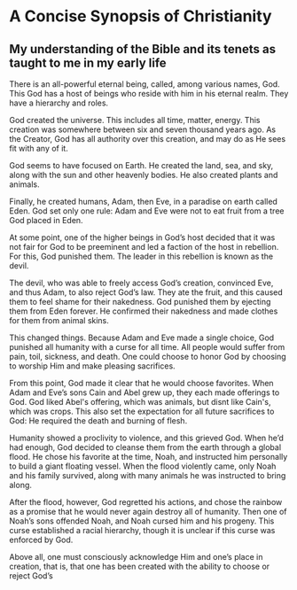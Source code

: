 # A Concise Synopsis of Christianity
## My understanding of the Bible and its tenets as taught to me in my early life

There is an all-powerful eternal being, called, among various names, God. This God has a host of beings who reside with him in his eternal realm. They have a hierarchy and roles.

God created the universe. This includes all time, matter, energy. This creation was somewhere between six and seven thousand years ago. As the Creator, God has all authority over this creation, and may do as He sees fit with any of it.

God seems to have focused on Earth. He created the land, sea, and sky, along with the sun and other heavenly bodies. He also created plants and animals.

Finally, he created humans, Adam, then Eve, in a paradise on earth called Eden. God set only one rule: Adam and Eve were not to eat fruit from a tree God placed in Eden.

At some point, one of the higher beings in God’s host decided that it was not fair for God to be preeminent and led a faction of the host in rebellion. For this, God punished them. The leader in this rebellion is known as the devil.

The devil, who was able to freely access God’s creation, convinced Eve, and thus Adam, to also reject God’s law. They ate the fruit, and this caused them to feel shame for their nakedness. God punished them by ejecting them from Eden forever. He confirmed their nakedness and made clothes for them from animal skins.

This changed things. Because Adam and Eve made a single choice, God punished all humanity with a curse for all time. All people would suffer from pain, toil, sickness, and death. One could choose to honor God by choosing to worship Him and make pleasing sacrifices.

From this point, God made it clear that he would choose favorites. When Adam and Eve’s sons Cain and Abel grew up, they each made offerings to God. God liked Abel's offering, which was animals, but disnt like Cain's, which was crops. This also set the expectation for all future sacrifices to God: He required the death and burning of flesh.

Humanity showed a proclivity to violence, and this grieved God. When he’d had enough, God decided to cleanse them from the earth through a global flood. He chose his favorite at the time, Noah, and instructed him personally to build a giant floating vessel. When the flood violently came, only Noah and his family survived, along with many animals he was instructed to bring along.

After the flood, however, God regretted his actions, and chose the rainbow as a promise that he would never again destroy all of humanity. Then one of Noah’s sons offended Noah, and Noah cursed him and his progeny. This curse established a racial hierarchy, though it is unclear if this curse was enforced by God.



Above all, one must consciously acknowledge Him and one’s place in creation, that is, that one has been created with the ability to choose or reject God’s 